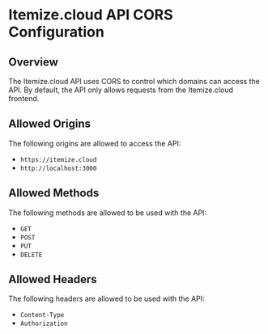 # Itemize.cloud API CORS Configuration

## Overview

The Itemize.cloud API uses CORS to control which domains can access the API. By default, the API only allows requests from the Itemize.cloud frontend.

## Allowed Origins

The following origins are allowed to access the API:

*   `https://itemize.cloud`
*   `http://localhost:3000`

## Allowed Methods

The following methods are allowed to be used with the API:

*   `GET`
*   `POST`
*   `PUT`
*   `DELETE`

## Allowed Headers

The following headers are allowed to be used with the API:

*   `Content-Type`
*   `Authorization`
